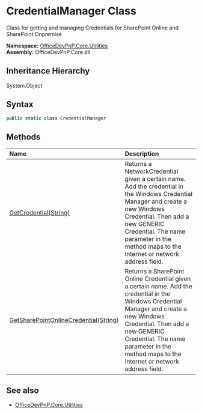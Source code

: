 # CredentialManager Class
 Class for getting and managing Credentials for SharePoint Online and SharePoint Onpremise   

**Namespace:** [OfficeDevPnP.Core.Utilities](OfficeDevPnP.Core.Utilities.md)  
**Assembly:** OfficeDevPnP.Core.dll  
## Inheritance Hierarchy
System.Object  
## Syntax
```C#
public static class CredentialManager
```
## Methods
|**Name**|**Description**|
|:-----|:-----|
| [GetCredential(String)](OfficeDevPnP.Core.Utilities.CredentialManager.9be51d8d.md) | Returns a NetworkCredential given a certain name. Add the credential in the Windows Credential Manager and create a new Windows Credential. Then add a new GENERIC Credential. The name parameter in the method maps to the Internet or network address field.
| [GetSharePointOnlineCredential(String)](OfficeDevPnP.Core.Utilities.CredentialManager.79dc3e98.md) | Returns a SharePoint Online Credential given a certain name. Add the credential in the Windows Credential Manager and create a new Windows Credential. Then add a new GENERIC Credential. The name parameter in the method maps to the Internet or network address field.
## See also
- [OfficeDevPnP.Core.Utilities](OfficeDevPnP.Core.Utilities.md)
